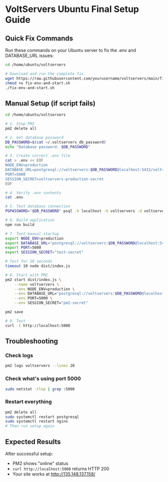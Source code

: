 # VoltServers Ubuntu Final Setup Guide

## Quick Fix Commands

Run these commands on your Ubuntu server to fix the .env and DATABASE_URL issues:

```bash
cd /home/ubuntu/voltservers

# Download and run the complete fix
wget https://raw.githubusercontent.com/yourusername/voltservers/main/fix-env-and-start.sh
chmod +x fix-env-and-start.sh
./fix-env-and-start.sh
```

## Manual Setup (if script fails)

```bash
cd /home/ubuntu/voltservers

# 1. Stop PM2
pm2 delete all

# 2. Get database password
DB_PASSWORD=$(cat ~/.voltservers_db_password)
echo "Database password: $DB_PASSWORD"

# 3. Create correct .env file
cat > .env << EOF
NODE_ENV=production
DATABASE_URL=postgresql://voltservers:$DB_PASSWORD@localhost:5432/voltservers
PORT=5000
SESSION_SECRET=voltservers-production-secret
EOF

# 4. Verify .env contents
cat .env

# 5. Test database connection
PGPASSWORD="$DB_PASSWORD" psql -h localhost -U voltservers -d voltservers -c "SELECT version();"

# 6. Build application
npm run build

# 7. Test manual startup
export NODE_ENV=production
export DATABASE_URL="postgresql://voltservers:$DB_PASSWORD@localhost:5432/voltservers"
export PORT=5000
export SESSION_SECRET="test-secret"

# Test for 10 seconds
timeout 10 node dist/index.js

# 8. Start with PM2
pm2 start dist/index.js \
    --name voltservers \
    --env NODE_ENV=production \
    --env DATABASE_URL="postgresql://voltservers:$DB_PASSWORD@localhost:5432/voltservers" \
    --env PORT=5000 \
    --env SESSION_SECRET="pm2-secret"

pm2 save

# 9. Test
curl -I http://localhost:5000
```

## Troubleshooting

### Check logs
```bash
pm2 logs voltservers --lines 20
```

### Check what's using port 5000
```bash
sudo netstat -tlnp | grep :5000
```

### Restart everything
```bash
pm2 delete all
sudo systemctl restart postgresql
sudo systemctl restart nginx
# Then run setup again
```

## Expected Results

After successful setup:
- PM2 shows "online" status
- `curl http://localhost:5000` returns HTTP 200
- Your site works at http://135.148.137.158/